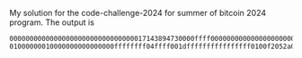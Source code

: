 My solution for the code-challenge-2024 for summer of bitcoin 2024 program.
The output is 

```
0000000000000000000000000000000017143894730000ffff000000000000000000000000000000000000000000000000000000000
01000000010000000000000000ffffffff04ffff001dffffffffffffffff0100f2052a0100000017a91400000000000000000000000000000000000000008700000000
```
